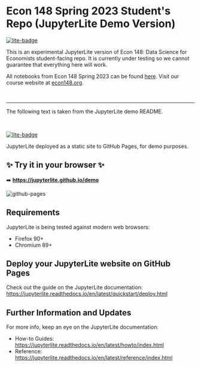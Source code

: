 # Econ 148 Spring 2023 Student's Repo (JupyterLite Demo Version)

[![lite-badge](https://jupyterlite.rtfd.io/en/latest/_static/badge.svg)](https://www.econ148.org/sp23-student-lite/lab/index.html)

This is an experimental JupyterLite version of Econ 148: Data Science for Economists student-facing repo. It is currently under testing so we cannot guarantee that everything here will work. 

All notebooks from Econ 148 Spring 2023 can be found [here](https://github.com/UCB-Econ-148/sp23-student). Visit our course website at [econ148.org](https://www.econ148.org/). 



<br>

---

The following text is taken from the JupyterLite demo README.

<br>

[![lite-badge](https://jupyterlite.rtfd.io/en/latest/_static/badge.svg)](https://jupyterlite.github.io/demo)

JupyterLite deployed as a static site to GitHub Pages, for demo purposes.

## ✨ Try it in your browser ✨

➡️ **https://jupyterlite.github.io/demo**

![github-pages](https://user-images.githubusercontent.com/591645/120649478-18258400-c47d-11eb-80e5-185e52ff2702.gif)

## Requirements

JupyterLite is being tested against modern web browsers:

- Firefox 90+
- Chromium 89+

## Deploy your JupyterLite website on GitHub Pages

Check out the guide on the JupyterLite documentation: https://jupyterlite.readthedocs.io/en/latest/quickstart/deploy.html

## Further Information and Updates

For more info, keep an eye on the JupyterLite documentation:

- How-to Guides: https://jupyterlite.readthedocs.io/en/latest/howto/index.html
- Reference: https://jupyterlite.readthedocs.io/en/latest/reference/index.html
